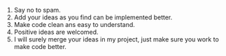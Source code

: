 1. Say no to spam.
2. Add your ideas as you find can be implemented better.
3. Make code clean ans easy to understand.
4. Positive ideas are welcomed.
5. I will surely merge your ideas in my project, just make sure you work to make code better.

